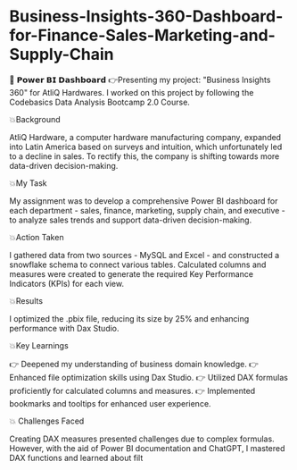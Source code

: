# Business-Insights-360-Dashboard-for-Finance-Sales-Marketing-and-Supply-Chain

📶 𝗣𝗼𝘄𝗲𝗿 𝗕𝗜 𝗗𝗮𝘀𝗵𝗯𝗼𝗮𝗿𝗱 👉Presenting my project: "Business Insights 360" for AtliQ Hardwares. I worked on this project by following the Codebasics Data Analysis Bootcamp 2.0 Course.

💥Background

AtliQ Hardware, a computer hardware manufacturing company, expanded into Latin America based on surveys and intuition, which unfortunately led to a decline in sales. To rectify this, the company is shifting towards more data-driven decision-making.

💥My Task

My assignment was to develop a comprehensive Power BI dashboard for each department - sales, finance, marketing, supply chain, and executive - to analyze sales trends and support data-driven decision-making.

💥Action Taken

I gathered data from two sources - MySQL and Excel - and constructed a snowflake schema to connect various tables. Calculated columns and measures were created to generate the required Key Performance Indicators (KPIs) for each view.

💥Results

I optimized the .pbix file, reducing its size by 25% and enhancing performance with Dax Studio.

💥Key Learnings

👉 Deepened my understanding of business domain knowledge. 👉 Enhanced file optimization skills using Dax Studio. 👉 Utilized DAX formulas proficiently for calculated columns and measures. 👉 Implemented bookmarks and tooltips for enhanced user experience.

💥 Challenges Faced

Creating DAX measures presented challenges due to complex formulas. However, with the aid of Power BI documentation and ChatGPT, I mastered DAX functions and learned about filt
